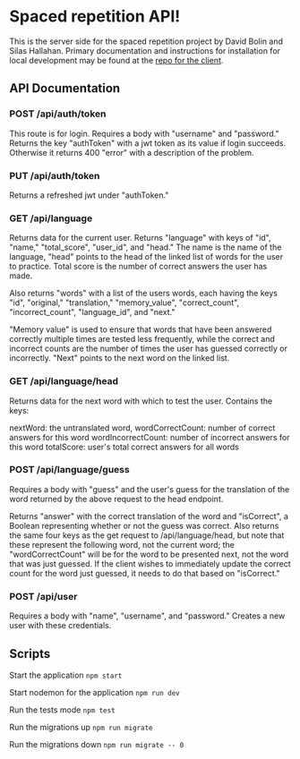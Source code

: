 # Spaced repetition API!

This is the server side for the spaced repetition project by David Bolin and Silas Hallahan. Primary documentation and instructions for installation for local development may be found at the [repo for the client](https://github.com/thinkful-ei-bee/David-Silas-Spaced-Rep). 

## API Documentation

### POST /api/auth/token

This route is for login. Requires a body with "username" and "password." Returns the key "authToken" with a jwt token as its value if login succeeds. Otherwise it returns 400 "error" with a description of the problem.

### PUT /api/auth/token

Returns a refreshed jwt under "authToken."

### GET /api/language

Returns data for the current user. Returns "language" with keys of "id", "name," "total_score", "user_id", and "head." The name is the name of the language, "head" points to the head of the linked list of words for the user to practice. Total score is the number of correct answers the user has made.

Also returns "words" with a list of the users words, each having the keys "id", "original," "translation," "memory_value", "correct_count", "incorrect_count", "language_id", and "next."

"Memory value" is used to ensure that words that have been answered correctly multiple times are tested less frequently, while the correct and incorrect counts are the number of times the user has guessed correctly or incorrectly. "Next" points to the next word on the linked list.

### GET /api/language/head

Returns data for the next word with which to test the user. Contains the keys:

nextWord: the untranslated word,
wordCorrectCount: number of correct answers for this word
wordIncorrectCount: number of incorrect answers for this word
totalScore: user's total correct answers for all words

### POST /api/language/guess

Requires a body with "guess" and the user's guess for the translation of the word returned by the above request to the head endpoint.

Returns "answer" with the correct translation of the word and "isCorrect", a Boolean representing whether or not the guess was correct. Also returns the same four keys as the get request to /api/language/head, but note that these represent the following word, not the current word; the "wordCorrectCount" will be for the word to be presented next, not the word that was just guessed. If the client wishes to immediately update the correct count for the word just guessed, it needs to do that based on "isCorrect."

### POST /api/user

Requires a body with "name", "username", and "password." Creates a new user with these credentials. 

## Scripts

Start the application `npm start`

Start nodemon for the application `npm run dev`

Run the tests mode `npm test`

Run the migrations up `npm run migrate`

Run the migrations down `npm run migrate -- 0`
